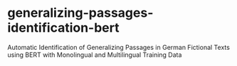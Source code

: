# generalizing-passages-identification-bert
Automatic Identification of Generalizing Passages in German Fictional Texts using BERT with Monolingual and Multilingual Training Data
